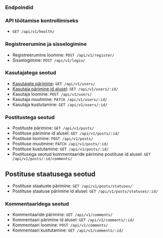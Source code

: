 ### Endpoindid

### API töötamise kontrollimiseks
- `GET /api/v1/health/`

### Registreerumine ja sisselogimine
- Registreerumine loomine: `POST /api/v1/register/`
- Sisselogimine: `POST /api/v1/login/`

### Kasutajatega seotud
- [Kasutajate pärimine](./endpoints/users/get.md#list-of-users): `GET /api/v1/users/`
- [Kasutaja pärimine id alusel](./endpoints/users/get.md#user-by-id): `GET /api/v1/users/:id/`
- Kasutaja loomine: `POST /api/v1/users/`
- Kasutaja muutmine: `PATCH /api/v1/users/:id/`
- Kasutaja kustutamine: `GET /api/v1/users/:id/`

### Postitustega seotud
- Postituste pärimine: `GET /api/v1/posts/`
- Postituse pärimine id alusel: `GET /api/v1/posts/:id/`
- Postituse loomine: `POST /api/v1/posts/`
- Postituse muutmine: `PATCH /api/v1/posts/:id/`
- Postituse kustutamine: `GET /api/v1/posts/:id/`
- Postitusega seotud kommentaaride pärimine postituse id alusel: `GET /api/v1/posts/:id/comments/`

## Postituse staatusega seotud
- Postituse staatuste pärimine: `GET /api/v1/posts/statuses/`
- Postituse staatuse pärimine id alusel: `GET /api/v1/posts/statuses/:id/`

### Kommentaaridega seotud
- Kommentaaride pärimine: `GET /api/v1/comments/`
- Kommentaari pärimine id alusel: `GET /api/v1/comments/:id/`
- Kommentaari loomine: `POST /api/v1/comments/`
- Kommentaari kustutamine: `GET /api/v1/comments/:id/`